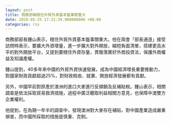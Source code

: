 ```yaml
---
layout: post
title: 商務部稱穩住外貿外資基本盤事關重大
date: 2020-05-25 17:31:39.000000000 +08:00
categories: rss
---
```


商務部部長鍾山表示，穩住外貿外資基本盤事關重大。他在兩會「部長通道」接受訪問時表示，要擴大外資增量，進一步擴大對外開放，縮短負面清單，搭建更高水平的對外開放平台，又提到要穩住外資存量，貫徹落實好外商投資法，保護外商權益及知識產權。

鍾山提到，40多年來中國的外貿外資快速發展，成為中國經濟增長重要推動力，對國家財政貢獻超過25%，對財政稅收、就業、開放經濟發展都有貢獻。

另外，中國早前對原產於澳洲的進口大麥進行反傾銷及反補貼稅。鍾山表示，相關調查是依法採取貿易救濟措施，過程中廣泛聽取利益相關方意見，也保障中澳雙方企業權利。

他提到，在為期一年半的調查中，發現澳洲對大麥存在補貼，對中國產業造成嚴重損害，而中國所採取的措施是慎重、克制。

